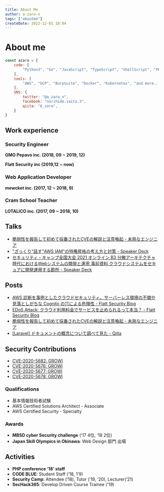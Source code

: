 ```yaml
---
title: About Me
author: a-zara-n
tags: ["aboutme"]
createDate: 2022-12-01 18:04
---
```

# About me

```javascript
const azara = {
	code: [
		"Python3", "Go", "JavaScript", "TypeScript", "ShellScript", "PHP7"
	],
	tools: [
		"AWS", "GCP", "BurpSuite", "Docker", "Kubernetes", "and more..."
	],
	SNS: {
		twitter: "@a_zara_n",
		facebook: "norihide.saito.3",
		qiita: "A_zara",
	}
}
```

## Work experience

### Security Engineer
**GMO Pepavo inc. (2018, 09 ~ 2019, 12)**


**Flatt Security inc (2019,12 ~ now)**


### Web Application Developer
**mewcket inc. (2017, 12 ~ 2018, 9)**


### Cram School Teacher
**LOTALICO inc. (2017, 09 ~ 2018, 10)**

## Talks
- [脆弱性を報告して初めて採番されたCVEの解説と注意喚起 - 未熟なエンジニア](https://azara.hatenablog.com/entry/2020/12/17/025350)
- ["ざっくり"話す"AWS IAM"の特権昇格の考え方と対策 - Speaker Deck](https://speakerdeck.com/azara/zatukuri-hua-su-aws-iam-falsete-quan-sheng-ge-falsekao-efang-todui-ce)
- [セキュリティ・キャンプ全国大会 2021 オンライン B3 分散アーキテクチャ時代におけるWebシステムの開発と運用 事前資料 クラウドシステムをセキュアに開発運用する勘所 - Speaker Deck](https://speakerdeck.com/azara/sekiyuriteikiyanpuquan-guo-da-hui-2021-onrain-b3-fen-san-akitekutiyashi-dai-niokeruwebsisutemufalsekai-fa-toyun-yong-shi-qian-zi-liao-kuraudosisutemuwosekiyuanikai-fa-yun-yong-surukan-suo)

## Posts
- [AWS 診断を事例としたクラウドセキュリティ。サーバーレス環境の不備や見落としがちな Cognito の穴による危険性 - Flatt Security Blog](https://blog.flatt.tech/entry/cloud_security_aws_case)
- [EDoS Attack: クラウド利用料金でサービスを止められるって本当？ - Flatt Security Blog](https://blog.flatt.tech/entry/edos_aws)
- [脆弱性を報告して初めて採番されたCVEの解説と注意喚起 - 未熟なエンジニア](https://azara.hatenablog.com/entry/2020/12/17/025350)
- [[Laravel] ドキュメントの概念について調べて見た - Qiita](https://qiita.com/A_zara/items/6d15777870a43111d8ec)

## Security Contributions
- [CVE-2020-5682: GROWI](https://nvd.nist.gov/vuln/detail/CVE-2020-5682)
- [CVE-2020-5676: GROWI](https://nvd.nist.gov/vuln/detail/CVE-2020-5676)
- [CVE-2020-5677: GROWI](https://nvd.nist.gov/vuln/detail/CVE-2020-5678)
- [CVE-2020-5678: GROWI](https://nvd.nist.gov/vuln/detail/CVE-2020-5678)

### Qualifications
- 基本情報技術者試験
- AWS Certified Solutions Architect - Associate
- AWS Certified Security - Specialty

### Awards
- **MBSD cyber Security challenge** (‘17 4位, ‘18 2位)
- **Japan Skill Olympics in Okinawa**: Web Design 部門 出場

## Activities
- **PHP conference ‘18’ staff**
- **CODE BLUE**: Student Staff (‘18, 1’9)
- **Security Camp**: Attendee (‘18), Tutor (‘19, ‘20), Lecturer(‘21)
- **SecHack365**: Develop Driven Course Trainee ('19)
